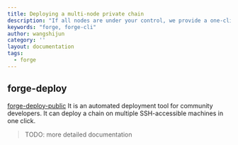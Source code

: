 ```yaml
---
title: Deploying a multi-node private chain
description: "If all nodes are under your control, we provide a one-click deployment tool"
keywords: "forge, forge-cli"
author: wangshijun
category: ''
layout: documentation
tags:
  - forge
---
```


## forge-deploy

[forge-deploy-public](https://github.com/ArcBlock/forge-deploy-public) It is an automated deployment tool for community developers. It can deploy a chain on multiple SSH-accessible machines in one click.

> TODO: more detailed documentation
